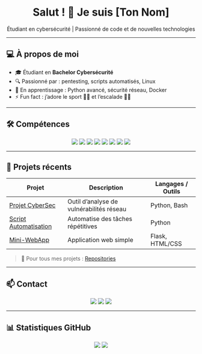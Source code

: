 <h1 align="center">Salut ! 👋 Je suis [Ton Nom]</h1>
<p align="center">Étudiant en cybersécurité | Passionné de code et de nouvelles technologies</p>

---

## 💻 À propos de moi

- 🎓 Étudiant en **Bachelor Cybersécurité**  
- 🔍 Passionné par : pentesting, scripts automatisés, Linux  
- 🌱 En apprentissage : Python avancé, sécurité réseau, Docker  
- ⚡ Fun fact : j’adore le sport 🏋️‍♂️ et l’escalade 🧗‍♂️  

---

## 🛠️ Compétences

<p align="center">
<img src="https://img.shields.io/badge/Python-FFD43B?style=for-the-badge&logo=python&logoColor=blue" />
<img src="https://img.shields.io/badge/C++-00599C?style=for-the-badge&logo=c%2B%2B&logoColor=white" />
<img src="https://img.shields.io/badge/JavaScript-F7DF1E?style=for-the-badge&logo=javascript&logoColor=black" />
<img src="https://img.shields.io/badge/Flask-000000?style=for-the-badge&logo=flask&logoColor=white" />
<img src="https://img.shields.io/badge/Django-092E20?style=for-the-badge&logo=django&logoColor=white" />
<img src="https://img.shields.io/badge/Linux-FCC624?style=for-the-badge&logo=linux&logoColor=black" />
<img src="https://img.shields.io/badge/Docker-2496ED?style=for-the-badge&logo=docker&logoColor=white" />
<img src="https://img.shields.io/badge/Git-F05032?style=for-the-badge&logo=git&logoColor=white" />
</p>

---

## 🚀 Projets récents

| Projet | Description | Langages / Outils |
|--------|-------------|-----------------|
| [Projet CyberSec](lien) | Outil d’analyse de vulnérabilités réseau | Python, Bash |
| [Script Automatisation](lien) | Automatise des tâches répétitives | Python |
| [Mini-WebApp](lien) | Application web simple | Flask, HTML/CSS |

> 🔗 Pour tous mes projets : [Repositories](https://github.com/tonnom)

---

## 📫 Contact

<p align="center">
<a href="https://www.linkedin.com/in/tonprofil"><img src="https://img.shields.io/badge/LinkedIn-0077B5?style=for-the-badge&logo=linkedin&logoColor=white" /></a>
<a href="mailto:ton.email@example.com"><img src="https://img.shields.io/badge/Email-D14836?style=for-the-badge&logo=gmail&logoColor=white" /></a>
<a href="https://twitter.com/tonprofil"><img src="https://img.shields.io/badge/Twitter-1DA1F2?style=for-the-badge&logo=twitter&logoColor=white" /></a>
</p>

---

## 📊 Statistiques GitHub

<p align="center">
<img src="https://github-readme-stats.vercel.app/api?username=tonnom&show_icons=true&theme=tokyonight" />
<img src="https://github-readme-stats.vercel.app/api/top-langs/?username=tonnom&layout=compact&theme=tokyonight" />
</p>
